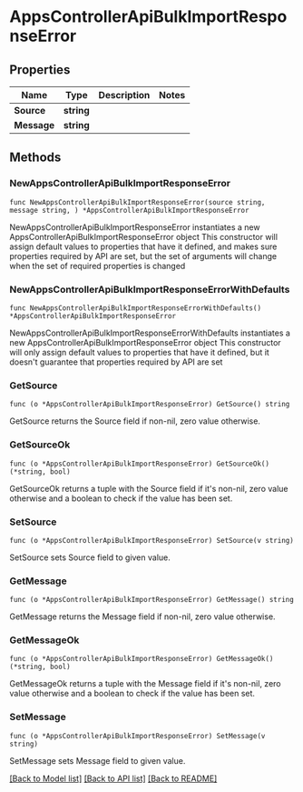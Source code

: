 # AppsControllerApiBulkImportResponseError

## Properties

Name | Type | Description | Notes
------------ | ------------- | ------------- | -------------
**Source** | **string** |  | 
**Message** | **string** |  | 

## Methods

### NewAppsControllerApiBulkImportResponseError

`func NewAppsControllerApiBulkImportResponseError(source string, message string, ) *AppsControllerApiBulkImportResponseError`

NewAppsControllerApiBulkImportResponseError instantiates a new AppsControllerApiBulkImportResponseError object
This constructor will assign default values to properties that have it defined,
and makes sure properties required by API are set, but the set of arguments
will change when the set of required properties is changed

### NewAppsControllerApiBulkImportResponseErrorWithDefaults

`func NewAppsControllerApiBulkImportResponseErrorWithDefaults() *AppsControllerApiBulkImportResponseError`

NewAppsControllerApiBulkImportResponseErrorWithDefaults instantiates a new AppsControllerApiBulkImportResponseError object
This constructor will only assign default values to properties that have it defined,
but it doesn't guarantee that properties required by API are set

### GetSource

`func (o *AppsControllerApiBulkImportResponseError) GetSource() string`

GetSource returns the Source field if non-nil, zero value otherwise.

### GetSourceOk

`func (o *AppsControllerApiBulkImportResponseError) GetSourceOk() (*string, bool)`

GetSourceOk returns a tuple with the Source field if it's non-nil, zero value otherwise
and a boolean to check if the value has been set.

### SetSource

`func (o *AppsControllerApiBulkImportResponseError) SetSource(v string)`

SetSource sets Source field to given value.


### GetMessage

`func (o *AppsControllerApiBulkImportResponseError) GetMessage() string`

GetMessage returns the Message field if non-nil, zero value otherwise.

### GetMessageOk

`func (o *AppsControllerApiBulkImportResponseError) GetMessageOk() (*string, bool)`

GetMessageOk returns a tuple with the Message field if it's non-nil, zero value otherwise
and a boolean to check if the value has been set.

### SetMessage

`func (o *AppsControllerApiBulkImportResponseError) SetMessage(v string)`

SetMessage sets Message field to given value.



[[Back to Model list]](../README.md#documentation-for-models) [[Back to API list]](../README.md#documentation-for-api-endpoints) [[Back to README]](../README.md)


